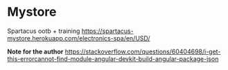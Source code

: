 # Mystore

Spartacus ootb + training 
https://spartacus-mystore.herokuapp.com/electronics-spa/en/USD/


**Note for the author**
https://stackoverflow.com/questions/60404698/i-get-this-errorcannot-find-module-angular-devkit-build-angular-package-json

